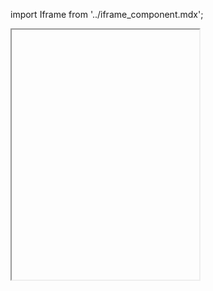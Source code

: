 import Iframe from '../iframe_component.mdx';

<Iframe id='components-accordion--default&args=variant:styled;fluid:false;styled:false'height="400" > </Iframe>
